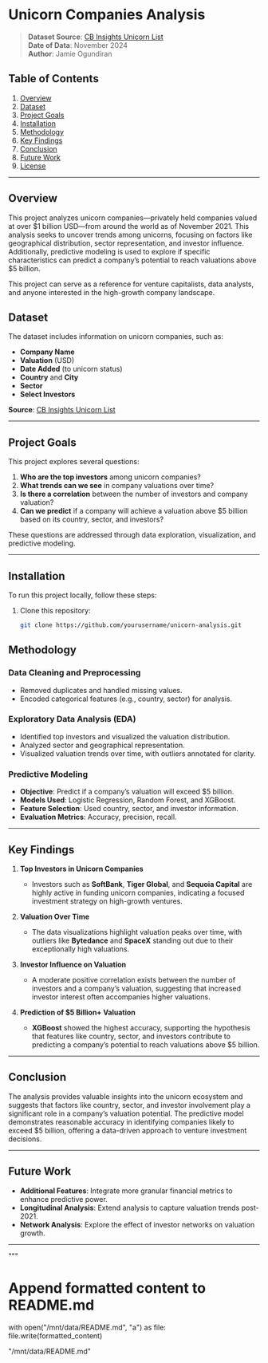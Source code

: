 # Unicorn Companies Analysis

> **Dataset Source**: [CB Insights Unicorn List](https://www.cbinsights.com/research-unicorn-companies)  
> **Date of Data**: November 2024  
> **Author**: Jamie Ogundiran

## Table of Contents
1. [Overview](#overview)
2. [Dataset](#dataset)
3. [Project Goals](#project-goals)
4. [Installation](#installation)
5. [Methodology](#methodology)
6. [Key Findings](#key-findings)
7. [Conclusion](#conclusion)
8. [Future Work](#future-work)
9. [License](#license)

---

## Overview

This project analyzes unicorn companies—privately held companies valued at over $1 billion USD—from around the world as of November 2021. This analysis seeks to uncover trends among unicorns, focusing on factors like geographical distribution, sector representation, and investor influence. Additionally, predictive modeling is used to explore if specific characteristics can predict a company’s potential to reach valuations above $5 billion. 

This project can serve as a reference for venture capitalists, data analysts, and anyone interested in the high-growth company landscape.

## Dataset

The dataset includes information on unicorn companies, such as:
- **Company Name**
- **Valuation** (USD)
- **Date Added** (to unicorn status)
- **Country** and **City**
- **Sector**
- **Select Investors**

**Source**: [CB Insights Unicorn List](https://www.cbinsights.com/research-unicorn-companies)

---

## Project Goals

This project explores several questions:
1. **Who are the top investors** among unicorn companies?
2. **What trends can we see** in company valuations over time?
3. **Is there a correlation** between the number of investors and company valuation?
4. **Can we predict** if a company will achieve a valuation above $5 billion based on its country, sector, and investors?

These questions are addressed through data exploration, visualization, and predictive modeling.

---

## Installation

To run this project locally, follow these steps:

1. Clone this repository:
   ```bash
   git clone https://github.com/yourusername/unicorn-analysis.git
## Methodology

### Data Cleaning and Preprocessing
- Removed duplicates and handled missing values.
- Encoded categorical features (e.g., country, sector) for analysis.

### Exploratory Data Analysis (EDA)
- Identified top investors and visualized the valuation distribution.
- Analyzed sector and geographical representation.
- Visualized valuation trends over time, with outliers annotated for clarity.

### Predictive Modeling
- **Objective**: Predict if a company’s valuation will exceed $5 billion.
- **Models Used**: Logistic Regression, Random Forest, and XGBoost.
- **Feature Selection**: Used country, sector, and investor information.
- **Evaluation Metrics**: Accuracy, precision, recall.

---

## Key Findings

1. **Top Investors in Unicorn Companies**
   - Investors such as **SoftBank**, **Tiger Global**, and **Sequoia Capital** are highly active in funding unicorn companies, indicating a focused investment strategy on high-growth ventures.

2. **Valuation Over Time**
   - The data visualizations highlight valuation peaks over time, with outliers like **Bytedance** and **SpaceX** standing out due to their exceptionally high valuations.

3. **Investor Influence on Valuation**
   - A moderate positive correlation exists between the number of investors and a company’s valuation, suggesting that increased investor interest often accompanies higher valuations.

4. **Prediction of $5 Billion+ Valuation**
   - **XGBoost** showed the highest accuracy, supporting the hypothesis that features like country, sector, and investors contribute to predicting a company’s potential to reach valuations above $5 billion.

---

## Conclusion

The analysis provides valuable insights into the unicorn ecosystem and suggests that factors like country, sector, and investor involvement play a significant role in a company’s valuation potential. The predictive model demonstrates reasonable accuracy in identifying companies likely to exceed $5 billion, offering a data-driven approach to venture investment decisions.

---

## Future Work

- **Additional Features**: Integrate more granular financial metrics to enhance predictive power.
- **Longitudinal Analysis**: Extend analysis to capture valuation trends post-2021.
- **Network Analysis**: Explore the effect of investor networks on valuation growth.

--- 
"""

# Append formatted content to README.md
with open("/mnt/data/README.md", "a") as file:
    file.write(formatted_content)

"/mnt/data/README.md"

